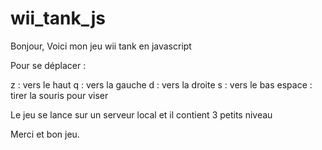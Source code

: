 # wii_tank_js

Bonjour,
Voici mon jeu wii tank en javascript
 
Pour se déplacer :

z : vers le haut
q : vers la gauche 
d : vers la droite
s : vers le bas
espace : tirer
la souris pour viser

Le jeu se lance sur un serveur local et il contient 3 petits niveau 

Merci et bon jeu.
